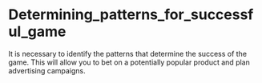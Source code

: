 # Determining_patterns_for_successful_game
It is necessary to identify the patterns that determine the success of the game. This will allow you to bet on a potentially popular product and plan advertising campaigns.
